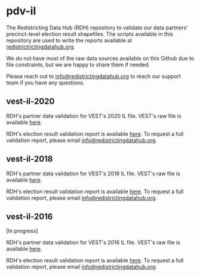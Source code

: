 # pdv-il

The Redistricting Data Hub (RDH) repository to validate our data partners' precinct-level election result shapefiles. The scripts available in this repository are used to write the reports available at [redistrictrictingdatahub.org]([https://redistrictingdatahub.org/](https://redistrictingdatahub.org/)). 

We do not have most of the raw data sources available on this Github due to file constraints, but we are happy to share them if needed. 

Please reach out to info@redistrictingdatahub.org to reach our support team if you have any questions. 

## vest-il-2020

RDH's partner data validation for VEST's 2020 IL file. VEST's raw file is available [here](https://dataverse.harvard.edu/file.xhtml?fileId=4773525&datasetVersionId=251765).

RDH's election result validation report is available [here](https://redistrictingdatahub.org/dataset/vest-2020-illinois-precinct-and-election-results/). To request a full validation report, please email info@redistrictingdatahub.org. 

## vest-il-2018

RDH's partner data validation for VEST's 2018 IL file. VEST's raw file is available [here](https://dataverse.harvard.edu/file.xhtml?fileId=4773520&datasetVersionId=251384).

RDH's election result validation report is available [here](https://redistrictingdatahub.org/dataset/vest-2018-illinois-precinct-and-election-results/). To request a full validation report, please email info@redistrictingdatahub.org. 

## vest-il-2016

[In progress]

RDH's partner data validation for VEST's 2016 IL file. VEST's raw file is available [here](https://dataverse.harvard.edu/file.xhtml?fileId=4749661&datasetVersionId=251374).

RDH's election result validation report is available [here](https://redistrictingdatahub.org/dataset/vest-2016-illinois-precinct-and-election-results/). To request a full validation report, please email info@redistrictingdatahub.org. 

